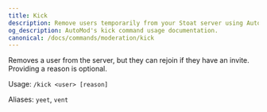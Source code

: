 ```yaml
---
title: Kick
description: Remove users temporarily from your Stoat server using AutoMod's kick command. Maintain server order without permanent restrictions.
og_description: AutoMod's kick command usage documentation.
canonical: /docs/commands/moderation/kick
---
```


Removes a user from the server, but they can rejoin if they have an invite. Providing a reason is optional.

Usage: `/kick <user> [reason]`

Aliases: `yeet`, `vent`
